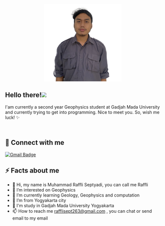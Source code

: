 <p align="center">
<img width="50%" height="auto" src="https://github.com/MuhammadRaffliSeptyadi/MuhammadRaffliSeptyadi/blob/9b70a16ac5b0020e00fb59911a3f50a21971acc7/41_Muhammad%20Raffli%20S.png" height="100px"/></a>
</h3>
<h2>Hello there!<img src="https://media.giphy.com/media/hvRJCLFzcasrR4ia7z/giphy.gif" width="28">
</h3>
<p> I'am currently a second year Geophysics student at Gadjah Mada University and currently trying to get into programming. Nice to meet you. So, wish me luck! ✨
<p align="center">
<br/>
</a>

## 💬 Connect with me
<p align="center">

[![Gmail Badge](https://img.shields.io/badge/-rafflisept263@@gmail.com-c14438?style=flat&logo=Gmail&logoColor=white&link=mailto:rafflisept263@gmail.com)](mailto:rafflisept263@gmail.com)

<h2>⚡️ Facts about me </h2>

- 👋 Hi, my name is Muhammad Raffli Septyadi, you can call me Raffli
- 👀 I’m interested on Geophysics
- 🌱 I’m currently learning Geology, Geophysics and computation
- 🏡 I’m from Yogyakarta city
- 🏫 I'm study in Gadjah Mada University Yogyakarta
- 📫 How to reach me rafflisept263@gmail.com , you can chat or send email to my email

